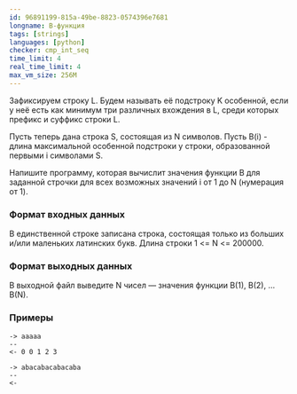 ```yaml
---
id: 96891199-815a-49be-8823-0574396e7681
longname: B-функция
tags: [strings]
languages: [python]
checker: cmp_int_seq
time_limit: 4
real_time_limit: 4
max_vm_size: 256M
---
```


Зафиксируем строку L. Будем называть её подстроку K особенной, если у неё есть как минимум три различных вхождения в L, среди которых префикс и суффикс строки L.

Пусть теперь дана строка S, состоящая из N символов. Пусть B(i) - длина максимальной особенной подстроки у строки, образованной первыми i символами S.


Напишите программу, которая вычислит значения функции B для заданной строчки для всех возможных значений i от 1 до N (нумерация от 1).

### Формат входных данных

В единственной строке записана строка, состоящая только из больших и/или маленьких латинских букв. Длина строки 1 <= N <= 200000.

### Формат выходных данных

В выходной файл выведите N чисел — значения функции B(1), B(2), … B(N).

### Примеры

```
-> aaaaa
--
<- 0 0 1 2 3
```

```
-> abacabacabacaba
--
<-
```

